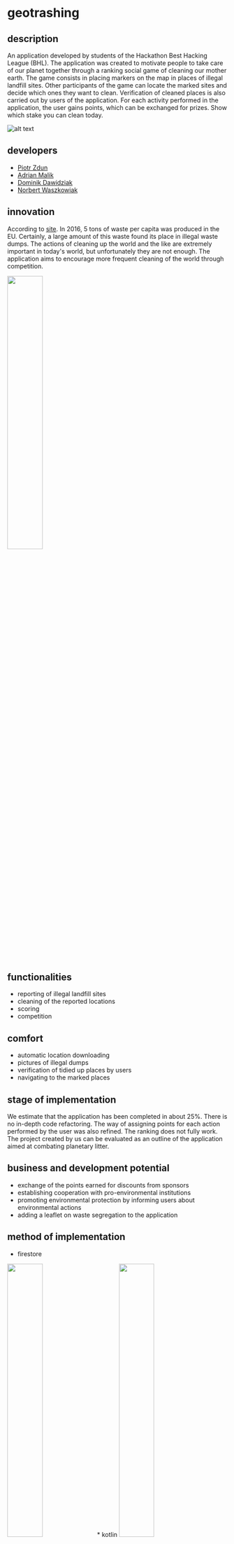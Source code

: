 # geotrashing
## description
An application developed by students of the Hackathon Best Hacking League (BHL). 
The application was created to motivate people to take care of our planet together through a ranking social game of cleaning our mother earth. The game consists in placing markers on the map in places of illegal landfill sites. Other participants of the game can locate the marked sites and decide which ones they want to clean. Verification of cleaned places is also carried out by users of the application. For each activity performed in the application, the user gains points, which can be exchanged for prizes. 
Show which stake you can clean today.

![alt text](https://media.publit.io/file/123904070_721460475129094_573875072253268655_n-k.png)
## developers
*   [Piotr Zdun](https://github.com/zdunke "Git")
*   [Adrian Malik](https://github.com/h4dri "Git")
*   [Dominik Dawidziak](https://github.com/ddawvid09 "Git")
*   [Norbert Waszkowiak](https://github.com/kajkitsu "Git")

## innovation
According to [site](https://ec.europa.eu/eurostat/statistics-explained/index.php?title=Waste_statistics/pl "Git").  In 2016, 5 tons of waste per capita was produced in the EU. 
Certainly, a large amount of this waste found its place in illegal waste dumps. 
The actions of cleaning up the world and the like are extremely important in today's world, but unfortunately they are not enough. 
The application aims to encourage more frequent cleaning of the world through competition. 

<img src="https://www.rp.pl/apps/pbcsi.dll/storyimage/RP/20190212/PCD/302129894/AR/0/AR-302129894.jpg?imageversion=Artykul&lastModified=" width="40%">

## functionalities
* reporting of illegal landfill sites
* cleaning of the reported locations
* scoring
* competition

## comfort
* automatic location downloading
* pictures of illegal dumps
* verification of tidied up places by users
* navigating to the marked places 

## stage of implementation
We estimate that the application has been completed in about 25%. There is no in-depth code refactoring. 
The way of assigning points for each action performed by the user was also refined.
The ranking does not fully work. The project created by us can be evaluated as an outline of the application aimed at combating planetary litter.

## business and development potential
* exchange of the points earned for discounts from sponsors
* establishing cooperation with pro-environmental institutions
* promoting environmental protection by informing users about environmental actions
* adding a leaflet on waste segregation to the application

## method of implementation
* firestore 
<img src="https://miro.medium.com/max/2598/1*a2Da_CQHUsSKTCTRI2tYhQ.png" width="40%">
* kotlin 
<img src="https://miro.medium.com/max/800/1*c-dfNp_RM7MLP95LhnAwWA.png" width="40%">

## screenshots

<img src="https://media.publit.io/file/123739320_566865277457432_3249605566284161648_n.png" width="40%">
<img src="https://media.publit.io/file/123839963_999796543866546_6194012609597595576_n.png" width="40%">
